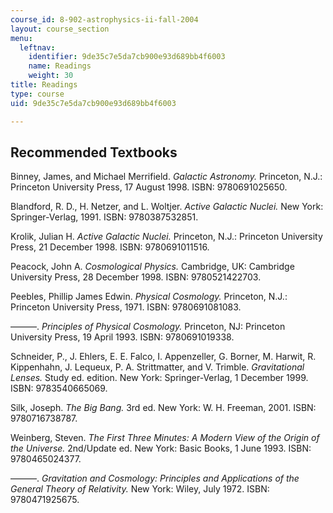 ```yaml
---
course_id: 8-902-astrophysics-ii-fall-2004
layout: course_section
menu:
  leftnav:
    identifier: 9de35c7e5da7cb900e93d689bb4f6003
    name: Readings
    weight: 30
title: Readings
type: course
uid: 9de35c7e5da7cb900e93d689bb4f6003

---
```


Recommended Textbooks
---------------------

Binney, James, and Michael Merrifield. _Galactic Astronomy._ Princeton, N.J.: Princeton University Press, 17 August 1998. ISBN: 9780691025650.

Blandford, R. D., H. Netzer, and L. Woltjer. _Active Galactic Nuclei._ New York: Springer-Verlag, 1991. ISBN: 9780387532851.

Krolik, Julian H. _Active Galactic Nuclei._ Princeton, N.J.: Princeton University Press, 21 December 1998. ISBN: 9780691011516.

Peacock, John A. _Cosmological Physics._ Cambridge, UK: Cambridge University Press, 28 December 1998. ISBN: 9780521422703.

Peebles, Phillip James Edwin. _Physical Cosmology._ Princeton, N.J.: Princeton University Press, 1971. ISBN: 9780691081083.

———. _Principles of Physical Cosmology._ Princeton, NJ: Princeton University Press, 19 April 1993. ISBN: 9780691019338.

Schneider, P., J. Ehlers, E. E. Falco, I. Appenzeller, G. Borner, M. Harwit, R. Kippenhahn, J. Lequeux, P. A. Strittmatter, and V. Trimble. _Gravitational Lenses._ Study ed. edition. New York: Springer-Verlag, 1 December 1999. ISBN: 9783540665069.

Silk, Joseph. _The Big Bang._ 3rd ed. New York: W. H. Freeman, 2001. ISBN: 9780716738787.

Weinberg, Steven. _The First Three Minutes: A Modern View of the Origin of the Universe._ 2nd/Update ed. New York: Basic Books, 1 June 1993. ISBN: 9780465024377.

———. _Gravitation and Cosmology: Principles and Applications of the General Theory of Relativity._ New York: Wiley, July 1972. ISBN: 9780471925675.